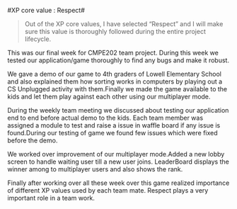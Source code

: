 #XP core value : Respect#
>Out of the XP core values, I have selected “Respect” and I will make sure this value is thoroughly followed during the entire project lifecycle.

This was our final week for CMPE202 team project. During this week we tested our application/game thoroughly 
to find any bugs and make it robust.

We gave a demo of our game to 4th graders of Lowell Elementary School and also explained them how sorting works
in computers by playing out a CS Unplugged activity with them.Finally we made the game available to the kids 
and let them play against each other using our multiplayer mode.

During the weekly team meeting we discussed about testing our application end to end before actual demo to the kids.
Each team member was assigned a module to test and raise a issue in waffle board if any issue is found.During our 
testing of game we found few issues which were fixed before the demo.

We worked over improvement of our multiplayer mode.Added a new lobby screen to handle waiting user till a new user joins.
LeaderBoard displays the winner among to multiplayer users and also shows the rank.

Finally after working over all these week over this game realized importance of different XP values used by each team mate.
Respect plays a very important role in a team work.
